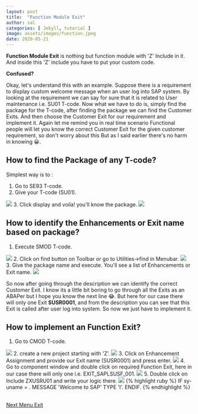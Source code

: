 ```yaml
---
layout: post
title:  "Function Module Exit"
author: sal
categories: [ Jekyll, tutorial ]
image: assets/images/function.jpeg
date: 2020-05-21
---
```


<b>Function Module Exit</b> is nothing but function module with 'Z' Include in it. And inside this 'Z' include you have to put your custom code.

<b>Confused?</b>

Okay, let's understand this with an example. Suppose there is a requirement to display custom welcome message when an user log into SAP system. By looking at the requirement we can say for sure that it is related to User maintenance i.e. SU01 T-code.
Now what we have to do is, simply find the package for the T-code, after finding the package we can find the Customer Exits. And then choose the Customer Exit for our requirement and implement it. Again let me remind you in real time scenario Functional people will let you know the correct Customer Exit for the given customer requirement, so don't worry about this But as I said earlier there's no harm in knowing &#128512;.

## <a id="exactline">How to find the Package of any T-code?</a>

Simplest way is to : 
1. Go to SE93 T-code.
2. Give your T-code (SU01).
<img src="https://lh3.googleusercontent.com/I7wYabPAX3g2WLrcJq5usThgpuin6Z9DLgIB4fDRv8u6EamEIt6B0JJzUIiTayum8sK2QdH79dMpi_TLOXcoQY8TCCfXJKE_nd9ewZR-VsWCIDeFnIfYUKZ5k5NRZFuBba0zXpl-QpmjCE2IB2HnlnAE4eE-ReuG6QRX2jshLYNhrPW4dffVPOQgULYldMHiJQ7_nuwbQlf6wcI56aP9ii2IsJA1BEJ_I9QIbQ2t75i0MqJ_d7uwWFYL0NdNeFihjbNN3AZleGP8rjDYym2VJ0SAdnKPKVrj6SM-fZl8QIa53kC5jdGP93qByaajpQLlo4mr9Kmyb5-et-t-EFDV2KIUaqNAprtOBhkhdVgs4BBZRZvb32Y_FRavSFUPWi_M0iEokpXTt1-UYthbHeurISjwtT57bW9_ACFRd3vebA-ecv2Zyf-N5QOGthQaUqzYCPS9xYi4H2yOVLl6ntJQl4vpefvoWWxbh_6E8znpt2P48U0ZIAQhbS2Se845Scx6ePiBaMDInhn1bq8kjK0hnJJ8PlQ0CJlnWibdNgZggXEXUXCVslviTN807fWL8LtH_M-ajwCeKdevN1_VutdQbFaDr6zqZKyLRHsPWW10aNmb8aCvKJ7S-1NFeF2-hLOfXe6kcZkZYtoeZTGDB5IIp6a_pH0y8wYJkCcqLSEZRM_k_u8V87mIkX9rXST4=w870-h372-no?authuser=0">
3. Click display and voila! you'll know the package.
<img src="https://lh3.googleusercontent.com/WMrzv4njLFIWzMuRlcsB7xJ9YPKx8rG080c7mnGe0fMHC5LvUq7Cd8q7mZhuO6mbHDGI15d6fqymHZR5rcL5J37KDck5sLmpfRJmnFKO900-dv4R800rZqvFfklpaV8aZLvhUArMk7K5mRRYLL61V3UDDMxst75R0W9E3GC_EBVgoESh2r3fL9K3KGZxxqPUMFd1m2PrJVO5CRuXXG5_3Mot4TYJqHcoqdyxF25M1ryxkkqrUqWzt684NHc0VrOJojVwViQ4d0mPArNo10fhVgRmdecSZyF2Z05AMNsdXLm8CJuKObyHTnVWdJt7sGAeD5alvFIjzTdJRG9rhy-__rlebsPR7h19L5yRDSt_AcKruiBJFyn1jL90Ets6A7K3RgGW83yMt6dHBP3MY27ErUurGv36Q7NzPd9E5lXqL7DztOQvdZGkQIu0VG4m-HaFaZXsEl5aGu2jbSaD7icsLALmIp_EDc4BSkmTMVlPLsXf-KCp55MT39fq7gZopaOpX0vsdzJL10Iyq6BAo4u0gCypq_CQB4KZFnJ419yEOnDJniI5tABHtRjKZ2bYOR2LYOK1vf8AGxtVj6AIvA5FDYY5mvMX4_hbyA-1XCvdjQtNjzNAI0sMn-lrvXBFSJGSf2T_7jQ2aCgibXBu3m7Sukg2yOqbCsSaBdVfQ89pBFZw5sMVIFM3feco7MKb=w932-h270-no?authuser=0">

## <a id="exactline1">How to identify the Enhancements or Exit name based on package?</a>

1. Execute SMOD T-code.
<img src="https://lh3.googleusercontent.com/Tr5fCGIy7x_bUjt4mbGtovRLdGBN-_a1ZDSyHfSmS1ueGjXBGhmejFfaW40y3ylC774Rhm8bUOVGooSx2qjPCxdALqCC3hN3swki3XAc_DEQcvbIgJ1Hj3un1kkMKxdqHohkjOOmJrQYIpRSQHk5LsY1F-D7PLEutc7MILgzyl3gXC5V2oH9VcZjf_CCGFCqwWbhE4GVzqyWkpLoReda4fBvs_CMvhgmqA-3vAt5pJOOP_fiQDX9_1zXCmrHnvx1xu9-kVmDo3S6IVrvm7SNaU3IwQsSezExJWeCLVRhjtl31pDC6SpxkLHRKH70G5-yn8Nr1kJeN1Rhh9XN0YbBA5epZfuzDhH6v48Z4BxVXnvPN6Zvf5pqfuC2D_B2SMEnIPMl5_8ERxXydfOuHtgsD_UIEWx4SPma7i61YpZWsZp1Zwv0DEYr-Fbp6Qe8AwBdb_Z67jrz8mE5IeBuP-vhnA6BqoLl4sC3pbaKQdBRULLbLbDNNHtlMavT57Brmvf7PQ-BxFnryFHQ2EKZ-G-tJwv-KXJlHo_AQPQjv7KderD8TzjAo4mXFGjFBGWqo8c2ucVhvI7_phfhUYfMl1VQdARX-d1Rn5pyeiUjO2i3D7UuSDn80N7VZzi-GRjd4RRSsRpeXMYQlkUb9cbalQ4UGARuSRss4b0eKT34J-MRH8aZTtOkyI4y_AxSIXlU=w782-h724-no?authuser=0">
2. Click on find button on Toolbar or go to Utilities->find in Menubar.
<img src="https://lh3.googleusercontent.com/U9EkYwXALWbtOJhoJOCW145AMbj1jYZ2w75cZbjNqZVn-WCXgz7DgV5lv2EgclXNLtWyaF_CUGQ73-pahcMQX54HQhgQA4bvFy7iKZjKX90Qn6LPyelfWAdEob-0wFSXbuGQPosU6nn9bvHCfyPc7r4UTMclf0kcOOxfknFJQ45bYLWTKP1N9Sw6urdowj51qNLG3LxETFrF1Ims3ZPIv_pvymarMxAkFWjA83-1cAg5r5UzLxEVamF8PweQF7H6s-6fiQvKyOaPeRipjtt-MJoEVZhG7EcOFtGKkq1BTRQm8cM6IlJWMCdfN5nDCfT262hYtQ2C3wYmWhxtImKhMq5uwu51FGPjeaeRaNHeRiRE07HTOGIfnpBRuvaUMco1NQaAZlh_cxSEoVXbBSIp5owWO1jpK30v0tASomZDVO4po9YQZ5F3Zn4nl_nhotltOcqbtZpNHos0eYNvyzeTkxG3dC99H5ZlTqT2LI6jXFr0EbVMHi1Pq2tvOUQUEre611ripO9XKrw2-244wd5UMZgOL8NKpAmuhOByOlyR4X68JDJ1dztz8M7YzbMPozGuej5Vc7xIWmhIkDKa6wMey6ZHs4zl8Xndex5FcvWAKtMaZMY-3ur9OSvTduQrgTLiw8dMA-w8VAdB2uKA_FYL8bzAPV3C_VPvk7aZU3B0CDV2285vePSMB4GHi8VU=w860-h608-no?authuser=0">
3. Give the package name and execute. You'll see a list of Enhancements or Exit name.
<img src="https://lh3.googleusercontent.com/eP9R9PclCSXahupfUb6JnwOoZu1_VZxYL4GM297c5TmGEbDs2tOXyrWBdmcsLklOh9yr58UKzTzR6IdB3PKAXq6P_AYK6ecD6H6C3Qbw_ym3bCurtTZOk702chyVv5s2x7gmJA96q6-aJ0QaFKUod4kSmJLsAiOGvpUE36rglXb-GK9uCiXb8JXYPcSWGC-pKb0D_S2JEU9lcR10XeA3qVHE54KJUuZc4PzquhVVM358WyUAHhCnSQTP6lT8mbCsUA14nnerZPzRfauYxmb5IQp82k-1tVD1vdHpiMhMlvzf0yZCFaoOQx_PGbVw6eohisBBGTMVrMd4qP_s0q5t3DhNRtYUK4OlO1w3KHCThQV0C67jzn3GAkLG0CVQFx8nPZES2mThSyoBIcrQJ-iYJ1kEIpgg5pTc3eGIjYDqO3p9KyybA9FPWeGDUidN5qYo1LFbbQlqZm6yPUn_34ufwKjdR0rUe3YrOSKuO0WlLrs319WBrP2nJqfFQ3vUcmGs4Aw-kcy8tQ9rPQnnopfgd9Fm7pIRenog5vyuBMsjouZ_XxzCxDoIyuXYDUFRB8_G0KP601yLCU1d4lw0hvMpiDEjDA3Vqyr1Q_fB1BanqaX9t5aI3f-Swh-d30sNBZqGZSEsv_-VTbYfwgO6htaca0UBCeJm7I4xf15ThfMD97QILohaz943uRzDWBl6=w1072-h312-no?authuser=0">

 So now after going through the description we can identify the correct Customer Exit. I know its a little bit boring to go through all the Exits as an ABAPer but I hope you know the next line &#128514;. But here for our case there will only one Exit <b>SUSR0001</b>, and from the description you can see that this Exit is called after user log into system. So now we just have to implement it.

## How to implement an Function Exit?

1. Go to CMOD T-code.
<img src="https://lh3.googleusercontent.com/_Jbpa_9Z8oUuLPOaMUk4wHTZoXByLaMvaKfT6nIKmSHJJpB_fP_qY-16bAzNLmpIaJgZm1DBRNu-frUDi1z6Dy69_yn_R37rDsSDXsX1t-TmDJnLcJ3ya0U_FTFETuf3bkE5HdFutEfX63hq6_wSrCkd_6PfkkwetqgGfh5kSmywOGuplmITnaRkelxHLAydmZy2JziOl8IKFPOkfuci44548T6Oa2MOgPV2bgD9uVo1YW_EWcOlOow-r9mLn-DK2FiGibTObWdTEarP9neShFMZV4dJyia5DZAjtf2iXJg96LaEmsyPErhAAmAR-jfT0JefseGbKBBZWepQBCrSqe02uJL7x0XQAsZcI5DM-RElJaCVG6RWm-0PFTFqz6w04Nn-1Wm9UFkPavRlDru4ANMuEtY5DHDvQpAaYoec411uSBEEvTH8ElAndeYQg8dGdJ7sCQdqiGx9K4ZQO2lhZgx04zmiAFv5o85WLnQ0GnH1aa6rMO_uvFAu0pKXlr7h5oOa6C6uPQyIuHsgR9nL5LKaZZKIxY7gfTViNe3NAqBv4JK2wzrQXnr2TqLEQvlGpPKgR-qTMWR94FIfWQq8McITQ7yo6J2DR56YgFuj1dMRhCrsfv087Au1CLC8wJbkQmdtoVljo7UyOTttSg4XaxCoS0bMGWJIZEaMC3XwJZZQKsWkLH1qM4tIr5mC=w876-h638-no?authuser=0">
2. create a new project starting with 'Z'.
<img src="https://lh3.googleusercontent.com/kIuh2-eIl0vSCLDkFEGi4r5kAEhVhoVL5SSPoSHpKvcJPnr4V0Wajpu-wrX7E8M839QB6Cn1hNivWmPJgTQsht6wdnNVzY1tZPyn1MXVbM9mwi54iN7C1woZETNrCjngrrXQ6aHfDSQmK-dk8AoDoUO0R-IlmLytwy-kN8IRP-glRZj2GVZn4laUb_Vz-gH5I2-QKf0Fq-ljglQ09nZLJgfgKz-qvIZiCQpnP5YoFFNnxno__AYuPwGAV1M_ls4o6lsE5swFky5oLTidCd4YPeEzeejSmWsdDsjWod6JmiAYyq6gxlIH4TxLkTkRFkbdjNtJG8t-SrhkguooaOV0xJo1prlBz5S2qddd_FCiiyBneTogTUJIXqePX8Mb0eY1IDbw1MxIlexynmP2SQmUxrOiVyJCYKAn0cwXO1gbg4dSVf1JDJ3G0Ip3X4UEX6-HqrGUZABxn0AKqAF-lfeKc9vU4Rs5i8EqXXSAdblu15R0o3heigWBcGUorS05zHGD0MKC0uQcLwuT5KoALgV_EGJ6QZ5tIHoPNIaZKFk96tYFqfOQh63pIqZCEUDi3CO1Kain5xNCFC5VflkB_442MRCny-nVVjqGT0y5bmdCdLqDsH15I6CHdJE77Zf8A2jngwhm5cfhZLYJP5cMtGdGN9_fAd9pir4JKsGpP_flhf3dsz_t0-fW1XIPU2LH=w1106-h684-no?authuser=0">
3. Click on Enhancement Assignment and provide our Exit name (SUSR0001) and press enter.
<img src="https://lh3.googleusercontent.com/EYsHFY7faoPIG_WDVAAX7TetrA7-HTVI5vcnI9qtrwTrWrs8rJlrCIq5bEBBmK4LKz67G9fLoLAD-ftvbLZcThQ6C1lKVFjAXWEVCkgAkT4c117a_bRKjgV0h8jY8NehdG0ywD46Jc-vBPrE23b8G5oYifRqQ91grkTi8SsHzb1SfHZA6NXu1dh9q9IjOwW4XMUS86eMhAtsEzZm1EUqhPnifLrf-ys6thr3d1jzYxircnZAn9GMRC_QLDgTGvDGzkjoQ56ntz_X-7DVsIZl_FytR6LypDktnSQPhj_XWEymbd7-6KACth_m43VzPWJy8wR9aSsFOm6rlTQlwqtGySWhn-gkKBg7bCghLonZprJMe3BUJE551kLh9Ls6fC1oANV1d6OSsqFNzouaCb6pna3wH7fmoxXjSn00Kk5G7Eek_u8DWQy7OdanCHuLwCvWqYDWUJTbagPSmabv2PZ1W64WxpOAd13kywQqt5suPfG8XbL3gesc_FyBTvMzBX6pteWOOprjJHZWsuLz1sZricyAh5XLD3M065vyRnkGikydwCjT-4FtIdzgGREzYyy1fo4be2HAp0uJe6_F4eX6eeow6_SGneZuaMoZ3Ttr7n-HZAiqgt6eLr6yr-QS4NtHDVSIAHHM8UPkdsQB4LOlhois-JeVNVMTfj3lyrtCBIyFbyjwdvyLRITDaBd0=w1076-h354-no?authuser=0">
4. Go to component window and double click on required Function Exit, here in our case there will only one i.e. EXIT_SAPLSUSF_001.
<img src="https://lh3.googleusercontent.com/zpceZCOsVuG_1dSadpQbR7oOV2LU1mlhTeJ8-gvyHRkcxFJac4YT1MZCvRy6y725L9QqN3Xt2D-klR-IV2oh2HeO9su5XKCmlzkQ1Qr9EHYiwqRR86WmrUe17kFVdt1EIum2oc6kqYx4FSeRXO4_i97MUNiLCMCn2aB_DBMns6_H3bfw-lRe3Gn3uF53Q1Xrw412wjOU8HWTKJx2ObiXA5D4XFVYwGIZkQWjVWsTuygz-k1K61OOUG4nmUYcjMmDX1ovegpET2EJzPcSSty-DTVnujxTaP_a-lvctSuvpY_IsN5o63SFg3YbMqmUpibt3mMLa9w7IXwn8oUWcd3xND1YGCr6H25Q1u3vjsjwgbpkF6NCAp3R2_QdfKUI_OtuBuZlVKlSd8Xho6SrGpoHT5FVsYOgRV4NP9n28XXkH5iErSpJjMnSKegldMS0gTZnXRvkx9z-0dc4D73H3vvgNvD79yLjVU95TNaONO5xYvV9Rg5Bj7XLDW-YtWulvR9rcty3o8ppKtGTD-WEeMB_QNcVFQqqbmGGXAhzxyY_qZ-HxTjkaJCjQTRmVrTJnvKikcgUkBTk2NxKfK8foGs9YmrcuqrL6S48ubsRhA_1b4z1Cetwr3fuMlZ798gdaMQ8P4T7tiuaQF3Y7o5LhxML8KCVNdsfiZrmautf4hkkl8pODf8alfTcn_qZVGKF=w1124-h354-no?authuser=0">
5. Double click on Include ZXUSRU01 and write your logic there.
<img src="https://lh3.googleusercontent.com/ULMzDYWWAHI4Tg1sMgHu7ZzCom3Z9lt9hx0AM3IGLqv-4kSgU3laRUe-zEhyj1Xo94rgucw9bin2wL8zKxvGuNCZzqzcUPvc_fI5i0N_k29cp2pxZ2bttgujClywxB2WZJryBK-e4AiCnEi9P-gBTziAmVSbozQOoQt6WRJ7M1wFAVLK-NbPJKTq4uJL4NQV-2GvcNpOhoZdKi5QUhr9KWVVhaIXd6M5MG8q4JPZYbm-ytFH4cP3k0I2gdac4RE2kfjaqR1doDO-FmDpP41hNhOeobCHYARYmMHup9uSAdTpSsR6QYRO4jYk95qHSStTmDICb-GFKcw1z7sQMFHfz5jh1bbO63YK5TcAt1L7amlPqjw_30O7ACf3F0EB0VbsQsI-K07m474swJyuFC90ZhhisrcO4LSZ57Xn9rb52UhMB50ybK-5y-v-QzbqcwttvI0f9-AC6otYPpTYpvTbbCsVnPG7WB8oHCfB6p_XScKWhF2Ukqt3Ukn9QwHYEfXy1dM_yfXskM_o1FLhq2zmDxf452E-t84kxXyyex3_MzvQaA_e8gQMgLodii0bYBZ3rVW9CDWcjLx__GPZJ8r5MN48LbIalH_kFju5_b8COBf5cBdg5y00ePDv-6yBenUPBl0n_Y3W8DfcI637YLeP7spD_nYExw9nQrm8N4EKEQeIiB27SuJ5Jkkwwqnw=w1308-h680-no?authuser=0">
{% highlight ruby %}
IF sy-uname = <userid>.
    MESSAGE 'Welcome to SAP' TYPE 'I'.
ENDIF.
{% endhighlight %}

<br><a href="/menu-exit">Next Menu Exit</a>